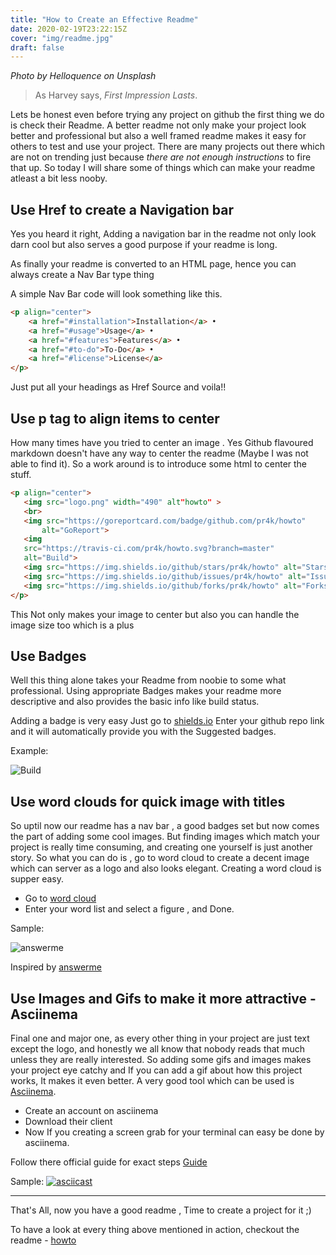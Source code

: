 ```yaml
---
title: "How to Create an Effective Readme"
date: 2020-02-19T23:22:15Z
cover: "img/readme.jpg"
draft: false
---
```



*Photo by Helloquence on Unsplash*


> As Harvey says, *First Impression Lasts*.

Lets be honest even before trying any project on github the first thing we do is check their Readme. A better readme not only make your project look better and professional but also a well framed readme makes it easy for others to test and use your project.
There are many projects out there which are not on trending just because *there are not enough instructions* to fire that up.
So today I will share some of things which can make your readme atleast a bit less nooby.

## Use Href to create a Navigation bar

Yes you heard it right, Adding a navigation bar in the readme not only look darn cool but also serves a good purpose if your readme is long.

As finally your readme is converted to an HTML page, hence you can always create a Nav Bar type thing

A simple Nav Bar code will look something like this.

```html
<p align="center">
    <a href="#installation">Installation</a> •
    <a href="#usage">Usage</a> •
    <a href="#features">Features</a> •
    <a href="#to-do">To-Do</a> •
    <a href="#license">License</a>
</p>
```
Just put all your headings as Href Source and voila!!

## Use p tag to align items to center

How many times have you tried to center an image . Yes Github flavoured markdown doesn't have any way to center the readme (Maybe I was not able to find it). So a work around is to introduce some html to center the stuff.

 ```html
<p align="center">
    <img src="logo.png" width="490" alt"howto" >
    <br>
    <img src="https://goreportcard.com/badge/github.com/pr4k/howto"
        alt="GoReport">
    <img 
    src="https://travis-ci.com/pr4k/howto.svg?branch=master" 
    alt="Build">
    <img src="https://img.shields.io/github/stars/pr4k/howto" alt="Stars">
    <img src="https://img.shields.io/github/issues/pr4k/howto" alt="Issues">
    <img src="https://img.shields.io/github/forks/pr4k/howto" alt="Forks">
</p>
```
This Not only makes your image to center but also you can handle the image size too which is a plus


## Use Badges 
Well this thing alone takes your Readme from noobie to some what professional. Using appropriate Badges makes your readme more descriptive and also provides the basic info like build status.

Adding a badge is very easy
Just go to [shields.io](https://shields.io/)
Enter your github repo link and it will automatically provide you with the Suggested badges.

Example:


![Build](https://travis-ci.com/pr4k/howto.svg?branch=master)


## Use word clouds for quick image with titles
So uptil now our readme has a nav bar , a good badges set but now comes the part of adding some cool images. But finding images which match your project is really time consuming, and creating one yourself is just another story. So what you can do is , go to word cloud to create a decent image which can server as a logo and also looks elegant.
Creating a word cloud is supper easy.

- Go to [word cloud](https://www.wordclouds.com/)
- Enter your word list and select a figure , and Done.

Sample:

![answerme](https://camo.githubusercontent.com/0cb4e9c8c941194572ada6f7ac9cc80be9c2baeb/68747470733a2f2f692e696d6775722e636f6d2f473752537943682e6a7067)

Inspired by [answerme](https://github.com/sumandipanshu/answerme)



## Use Images and Gifs to make it more attractive - Asciinema

Final one and major one, as every other thing in your project are just text except the logo, and honestly we all know that nobody reads that much unless they are really interested. So adding some gifs and images makes your project eye catchy and If you can add a gif about how this project works, It makes it even better.
A very good tool which can be used is [Asciinema](https://asciinema.org/).

- Create an account on asciinema
- Download their client
- Now If you creating a screen grab for your terminal can easy be done by asciinema.

Follow there official guide for exact steps [Guide](https://asciinema.org/docs/installation)

Sample:
[![asciicast](https://asciinema.org/a/Fh5xrpejzh2miP88NZtLED5gm.svg)](https://asciinema.org/a/Fh5xrpejzh2miP88NZtLED5gm)

---
That's All, now you have a good readme , Time to create a project for it ;)

To have a look at every thing above mentioned in action, checkout the readme - [howto](https://github.com/pr4k/howto)

